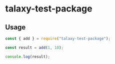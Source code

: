# talaxy-test-package

## Usage

```js
const { add } = require("talaxy-test-package");

const result = add(1, 10);

console.log(result);
```
